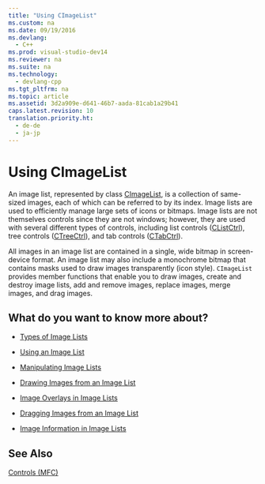 ```yaml
---
title: "Using CImageList"
ms.custom: na
ms.date: 09/19/2016
ms.devlang: 
  - C++
ms.prod: visual-studio-dev14
ms.reviewer: na
ms.suite: na
ms.technology: 
  - devlang-cpp
ms.tgt_pltfrm: na
ms.topic: article
ms.assetid: 3d2a909e-d641-46b7-aada-81cab1a29b41
caps.latest.revision: 10
translation.priority.ht: 
  - de-de
  - ja-jp
---
```

# Using CImageList
An image list, represented by class [CImageList](../vs140/CImageList-Class.md), is a collection of same-sized images, each of which can be referred to by its index. Image lists are used to efficiently manage large sets of icons or bitmaps. Image lists are not themselves controls since they are not windows; however, they are used with several different types of controls, including list controls ([CListCtrl](../vs140/CListCtrl-Class.md)), tree controls ([CTreeCtrl](../vs140/CTreeCtrl-Class.md)), and tab controls ([CTabCtrl](../vs140/CTabCtrl-Class.md)).  
  
 All images in an image list are contained in a single, wide bitmap in screen-device format. An image list may also include a monochrome bitmap that contains masks used to draw images transparently (icon style). `CImageList` provides member functions that enable you to draw images, create and destroy image lists, add and remove images, replace images, merge images, and drag images.  
  
## What do you want to know more about?  
  
-   [Types of Image Lists](../vs140/Types-of-Image-Lists.md)  
  
-   [Using an Image List](../vs140/Using-an-Image-List.md)  
  
-   [Manipulating Image Lists](../vs140/Manipulating-Image-Lists.md)  
  
-   [Drawing Images from an Image List](../vs140/Drawing-Images-from-an-Image-List.md)  
  
-   [Image Overlays in Image Lists](../vs140/Image-Overlays-in-Image-Lists.md)  
  
-   [Dragging Images from an Image List](../vs140/Dragging-Images-from-an-Image-List.md)  
  
-   [Image Information in Image Lists](../vs140/Image-Information-in-Image-Lists.md)  
  
## See Also  
 [Controls (MFC)](../vs140/Controls--MFC-.md)